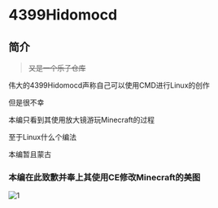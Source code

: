 # 4399Hidomocd
## 简介
>~~又是一个乐子仓库~~

伟大的4399Hidomocd声称自己可以使用CMD进行Linux的创作

但是很不幸

本编只看到其使用放大镜游玩Minecraft的过程

至于Linux什么个编法

本编暂且蒙古
### 本编在此致歉并奉上其使用CE修改Minecraft的美图
![1](https://s3.jpg.cm/2021/10/06/IvupXU.png)
